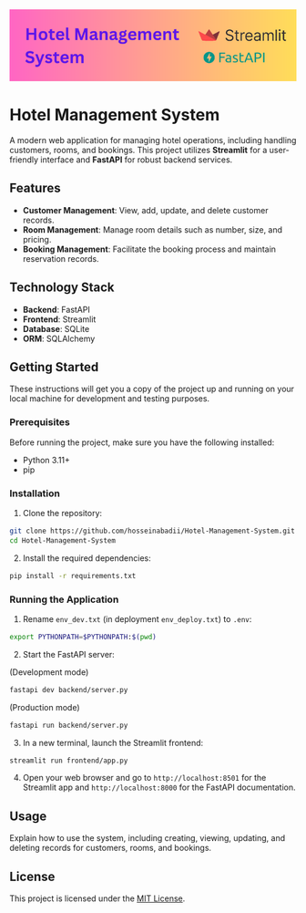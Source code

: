 <img src="./images/banner.png" width=800>

# Hotel Management System

A modern web application for managing hotel operations, including handling customers, rooms, and bookings. This project utilizes **Streamlit** for a user-friendly interface and **FastAPI** for robust backend services.

## Features

- **Customer Management**: View, add, update, and delete customer records.
- **Room Management**: Manage room details such as number, size, and pricing.
- **Booking Management**: Facilitate the booking process and maintain reservation records.

## Technology Stack

- **Backend**: FastAPI
- **Frontend**: Streamlit
- **Database**: SQLite
- **ORM**: SQLAlchemy

## Getting Started

These instructions will get you a copy of the project up and running on your local machine for development and testing purposes.

### Prerequisites

Before running the project, make sure you have the following installed:

- Python 3.11+
- pip

### Installation

1. Clone the repository:
```bash
git clone https://github.com/hosseinabadii/Hotel-Management-System.git
cd Hotel-Management-System
```

2. Install the required dependencies:
```bash
pip install -r requirements.txt
```

### Running the Application

1. Rename `env_dev.txt` (in deployment `env_deploy.txt`) to `.env`:

```bash
export PYTHONPATH=$PYTHONPATH:$(pwd)
```

2. Start the FastAPI server:

(Development mode)
```bash
fastapi dev backend/server.py
```

(Production mode)
```bash
fastapi run backend/server.py
```

3. In a new terminal, launch the Streamlit frontend:
```bash
streamlit run frontend/app.py
```

4. Open your web browser and go to `http://localhost:8501` for the Streamlit app and `http://localhost:8000` for the FastAPI documentation.

## Usage

Explain how to use the system, including creating, viewing, updating, and deleting records for customers, rooms, and bookings.

## License

This project is licensed under the [MIT License](./LICENSE).
